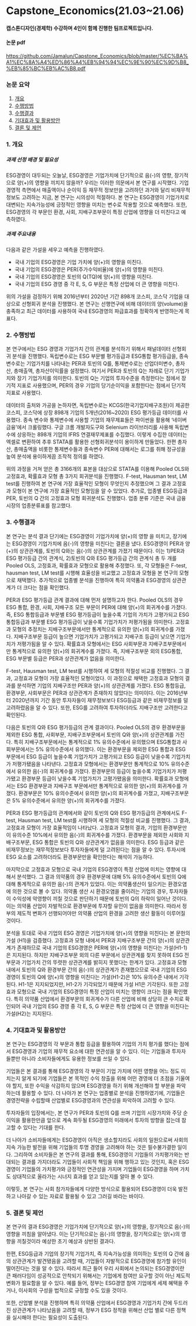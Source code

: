 # Capstone_Economics(21.03~21.06)

#### 캡스톤디자인(경제학) 수강하며 4인이 함께 진행한 팀프로젝트입니다.

#### 논문 pdf
https://github.com/Jamalun/Capstone_Economics/blob/master/%EC%BA%A1%EC%8A%A4%ED%86%A4%EB%94%94%EC%9E%90%EC%9D%B8_%EB%85%BC%EB%AC%B8.pdf 

### 논문 요약
1. [개요](#1.-개요)
2. [수행방법](#2.-수행방법)
3. [수행결과](#3.-수행결과)
4. [기대효과 및 활용방안](#4.-기대효과-및-활용방안)
5. [결론 및 제언](#5.-결론-및-제언)


### 1. 개요 
##### 과제 선정 배경 및 필요성
ESG경영이 대두되는 오늘날, ESG경영은 기업가치에 단기적으로 음(-)의 영향, 장기적으로 양(+)의 영향을 끼치지 않을까? 우리는 이러한 의문에서 본 연구를 시작했다. 기업경영적 측면에서 매출액이나 순이익 등 재무적 정보만을 고려하던 과거와 달리 비재무적 정보도 고려하는 지금, 본 연구는 시의성이 적절하다. 본 연구는 ESG경영이 기업가치로 대변되는 지속가능성에 긍정적인 영향을 미치는 변수로 작용할 것으로 예측했다. 또한, ESG경영의 각 부문인 환경, 사회, 지배구조부문이 특정 산업에 영향을 더 미친다고 예측하였다.
##### 과제 주요내용
다음과 같은 가설을 세우고 예측을 진행하였다.
- 국내 기업의 ESG경영은 기업 가치에 양(+)의 영향을 미친다.
- 국내 기업의 ESG경영은 PER(주가수익비율)에 양(+)의 영향을 미친다.
- 국내 기업의 ESG경영은 토빈의 Q(TQ)에 양(+)의 영향을 미친다.
- 국내 기업의 ESG 경영 중 각 E, S, G 부문은 특정 산업에 더 큰 영향을 미친다.

위의 가설을 검정하기 위해 2016년부터 2020년 기간 898개 코스피, 코스닥 기업을 대상으로 선형회귀 분석을 진행했다. 본 연구는 선행연구에 비해 데이터의 양(volume)을 충족하고 최근 데이터를 사용하여 국내  ESG경영의 파급효과를 정확하게 반영하는게 목표다.  

### 2. 수행방법
본 연구에서는 ESG 경영과 기업가치 간의 관계를 분석하기 위해서 패널데이터 선형회귀 분석을 진행했다. 독립변수로는 ESG 부문별 평가등급과 ESG통합 평가등급을, 종속변수로는 기업가치를 나타내는 PER과 토빈의 Q를, 통제변수로는 산업더미변수, 총자산, 총매출액, 총자산이익률을 설정했다. 여기서 PER과 토빈의 Q는 차례로 단기 기업가치와 장기 기업가치를 의미한다. 토빈의 Q는 기업의 투자수준을 측정한다는 점에서 장기적 지표로 사용했으며, PER의 경우 기업의 당기순이익을 포함한다는 점에서 단기적 지표로 사용했다.   

데이터의 출처와 가공을 논하자면, 독립변수로는 KCGS(한국기업지배구조원)이 제공한 코스피, 코스닥에 상장 898개 기업의 5개년(2016~2020) ESG 평가등급 데이터를 사용했다. 종속 변수와 통제변수에 사용할 기업의 재무제표들은 파이썬을 활용해 ‘네이버 금융’에서 크롤링했다. 구글 크롬 개발자도구와 Selenium 라이브러리를 사용해 독립변수에 상응하는 898개 기업의 IFRS 연결재무제표를 수집했다. 이렇게 수집한 데이터는 엑셀로 변환하여 추후 STATA를 활용한 선형회귀분석이 용이하게 만들었다. 한편 총자산, 총매출액을 비롯한 통제변수들과 종속변수 PER에 대해서는 로그를 취해 정규성을 높여 분석에 용이하게끔 조작적 정의를 하였다.       

위의 과정을 거쳐 얻은 총 3166개의 표본을 대상으로 STATA를 이용해 Pooled OLS와 고정효과, 확률효과 모형 총 3가지 회귀분석을 진행했다. F-test, Hausman test, LM test를 진행하여 본 연구에 가장 효율적인 모형이 무엇인지 추정했으며 그 결과 고정효과 모형이 본 연구에 가장 효율적인 모형임을 알 수 있었다. 추가로, 업종별 ESG등급과 PER, 토빈의 Q 간의 고정효과 모형 회귀분석도 진행했다. 업종 분류 기준은 국내 금융시장의 업종분류표를 참고했다.

### 3. 수행결과
본 연구는 분석 결과  단기에는 ESG경영이 기업가치에 양(+)의 영향 을 미치고, 장기에는 ESG경영이 기업가치에 음(-)의 영향을 미친다는 결론을 냈다. ESG경영이 PER과 양(+)의 상관관계를, 토빈의 Q와는 음(-)의 상관관계를 가졌기 때문이다. 이는 1)PER과 ESG 평가등급 간의 관계식, 2)토빈의 Q와 ESG 평가등급 간의 관계식 총 두 개를 Pooled OLS, 고정효과, 확률효과 모형으로 활용해 추정했다. 또, 각 모형들은 F-test, hausman test, LM test를 시행해 효율성을 비교했고 고정효과 모형을 본 연구의 모형으로 채택했다. 추가적으로 업종별 분석을 진행하여 특히 의약품과 ESG경영의 상관관계가 더 크다는 점을 확인했다.

PER과 ESG 평가등급 관계 결과에 대해 먼저 설명하고자 한다. Pooled OLS의 경우 ESG 통합, 환경, 사회, 지배구조 모든 부문이 PER에 대해 양(+)의 회귀계수를 가졌다. 즉, ESG 통합등급과 부문별 ESG 평가등급이 높을수록 기업의 가치가 고평가되고 ESG 통합등급과 부문별  ESG 평가등급이 낮을수록 기업가치가 저평가됨을 의미한다. 고정효과 모형의 추정치는 지배구조부문에서만 통계적으로 유의한 양(+)의 회귀계수를 가졌다. 지배구조부문 등급이 높으면 기업가치가 고평가되고 지배구조 등급이 낮으면 기업가치가 저평가됨을 알 수 있다. 확률효과 모형에서는 ESG 사회부문과 지배구조부문에서만 통계적으로 유의한 양(+)의 회귀계수를 가졌다. 즉, 지배구조부문 외의 ESG통합, ESG 부문별 등급은 PER과 상관관계가 없음을 의미한다. 

F-test, Hausman test, LM test를 시행하여 세 모형의 적절성 비교를 진행했다. 그 결과, 고정효과 모형이 가장 효율적인 모형이었다. 이 과정으로 채택한 고정효과 모형의 결과를 분석하면 기업의 지배구조만 PER과 양(+)의 상관관계를 가졌다. ESG 통합등급, 환경부문, 사회부문은 PER과 상관관계가 존재하지 않았다는 의미이다. 이는 2016년부터 2020년까지 기간 동안 투자자들이 재무정보보다 ESG등급과 같은 비재무정보를 덜 고려하렸음을 알 수 있다. 또한, ESG를 고려하여 투자하더라도 지배구조만 고려한다고 확인된다.

다음은 토빈의 Q와 ESG 평가등급의 관계 결과이다. Pooled OLS의 경우 환경부문을 제외한 ESG 통합, 사회부문, 지배구조부문에서 토빈의 Q와 양(+)의 상관관계를 가진다. 특히 지배구조부문에서는 통계적으로 1% 유의수준에서 유의했으며 ESG통합과 사회부문에서는 5% 유의수준에서 유의했다. 이는 환경부문을 제외한 ESG 통합과 ESG 부문에서 ESG 등급이 높을수록 기업가치가 고평가되고 ESG 등급이 낮을수록 기업가치가 저평가됐음을 나타낸다. 고정효과 모형에서는 환경부문만 통계적으로 10% 유의수준에서 유의한 음(-)의 회귀계수를 가졌다. 환경부문의 등급이 높을수록 기업가치가 저평가됐고 환경부문 등급이 낮을수록 기업가치가 고평가됐음을 의미한다. 확률효과 모형에서는 ESG 환경부문과 지배구조 부문에서만 통계적으로 유의한 양(+)의 회귀계수를 가졌다. 환경부문은 10% 유의수준에서 유의한 양(+)의 회귀계수를 가졌고, 지배구조부문은 5% 유의수준에서 유의한 양(+)의 회귀계수를 가졌다.

PER과 ESG 평가등급의 관계에서와 같이 토빈의 Q와 ESG 평가등급의 관계에서도  F-test, Hausman test, LM test를 시행하여 세 모형의 적절성 비교를 진행했다. 그 결과, 고정효과 모형이 가장 효율적임이 나타났다. 고정효과 모형의 결과, 기업의 환경부문만이 유의수준 10%에서 유의한 음(-)의 회귀계수를 가졌다. 환경부문을 제외한 사회와 지배구조부문, ESG 통합은 토빈의 Q와 상관관계가 없음을 의미한다. ESG 등급과 같은 비재무정보는 재무적정보보다 투자자들에게 덜 고려된다는 점을 알 수 있다. 투자시에 ESG 요소를 고려하더라도 환경부문만을 확인한다는 해석이 가능하다.

마지막으로 고정효과 모형으로 국내 기업의 ESG경영이 특정 산업에 미치는 영향에 대해서 분석했다. 그 결과 의약품의 경우 환경부문에 대해 5% 유의수준에서 토빈의 Q에 대해 통계적으로 유의한 음(-)의 관계가 있었다. 이는 의약품생산이 일으키는 환경오염에 의한 것으로 볼 수 있다. 의약품 생산 시 환경오염을 줄이려는  기업의 경우, 투자자들이 수익성에 악영향이 끼칠 것으로 판단하기 때문에 토빈의 Q의 하락이 일어난 것이다. 이는 의약품 산업이 자발적으로 환경부문에 투자할 유인이 없음을 의미한다. 따라서 정부의 제도적 변화가 선행되어야만 의약품 산업의 환경을 고려한 생산 활동이 이루어질 것이다.

분석을 토대로 국내 기업의 ESG 경영은 기업가치에 양(+)의 영향을 미친다는 본 문헌의 가설 (H1)을 검증했다. 고정효과 모형 내에서 PER과 지배구조부문 간의 양(+)의 상관관계가 존재하므로 국내 기업의 ESG경영은 PER에 양(+)의 영향을 미친다는 가설(H1-1)은 지지된다. 하지만 지배구조부문 외의 다른 부문에서 상관관계를 찾지 못하여 ESG 전 부문과 기업가치 간의 뚜렷한 상관관계를 밝히지 못했다는 한계가 있다. 고정효과 모형 내에서 토빈의 Q와 환경부문 간의 음(-)의 상관관계가 존재했으므로 국내 기업의 ESG경영이 토빈의  Q에 양(+)의 영향을 미친다는 가설(H1-2)은 10% 유의수준 내에서 기각된다. H1-1은 지지되었지만, H1-2가 기각되었기 때문에 가설 H1은 기각된다. 또한 고정효과 모형으로 국내 기업의 ESG경영이 특정 산업이 미치는 영향이 크다는 점을 확인했다. 특히 의약품 산업에서 환경부문의 회귀계수가 다른 산업에 비해 상당히 큰 수치로 확인되어 국내 기업의 ESG 경영 중 각 E, S, G 부문은 특정 산업에 더 큰 영향을 미친다는 가설(H2)는 지지된다.

### 4. 기대효과 및 활용방안
본 연구는 ESG경영의 각 부문과 통합 등급을 활용하여 기업의 가치 평가를 했다는 점에서 ESG경영과 기업의 재무적 요소에 대한 연관성을 알 수 있다. 이는 기업들과 투자자들뿐만 아니라 소비자들에게도 유용한 정보를 쓰일 수 있다. 

기업들은 본 결과를 통해 ESG경영의 각 부문이 기업 가치에 어떤 영향을 어느 정도 미치는지 알게 되기에 기업들은 본 목적인 수익 창출을 위해 어떤 경영에 더 초점을 기울여야 할지, 또한  수익을 삭감하지 않으며 ESG경영을 하기 위해 개선해야 할 부분을 파악하는데 활용할 수 있다. 더 나아가 본 연구는 업종별로 분석을 진행하였기에, 기업들은 경영전략을 수립할때 산업별로 ESG경영과의 연관성을 파악하여 고려할 수 있다.

 투자자들의 입장에서는, 본 연구가 PER과 토빈의 Q를 쓰며 기업의 시장가치와 주당 순이익을 활용한만큼 앞으로 계속 화두될 ESG경영의 미래에서 투자의 방향을 잡는데 참고할 수 있다는 기대를 한다. 
 
더 나아가 소비자들에게는 ESG경영이 아직은 생소할지라도 사회의 일원으로써 사회의 지속 가능한 발전을 위해 기업들의 투명 경영을 고려해야 하는 것은 필수불가결한 일이다. 그리하여 소비자들은 본 연구의 결과를 통해, ESG경영이 기업들의 가치평가와는 반대되는 결과를 가지더라도 기업들이 사회적 책임을 위해 행하고 있는 것인지, 혹은 ESG경영이 기업들의 가치평가와 긍정적인 연관성을 가지며 기업들이 ESG경영을 하며 가치도 상대적으로 올라가는 시너지 효과를 얻고 있는지를 알아 볼 수 있다. 

이렇듯, 본 연구는 사회 참가자들에게 다양한 방식으로 활용되어 ESG경영이 더욱 발전하고 나아갈 수 있는 자료로 활용될 수 있고 그러길 바라는 바이다. 

### 5. 결론 및 제언
본 연구의 결과 ESG경영은 기업가치에 단기적으로 양(+)의 영향을, 장기적으로 음(-)의 영향을 끼침을 알아냈다. 이는 단기적으로는 음(-)의 영향을, 장기적으로는 양(+)의 영향을 끼칠것이라 예상한 초기 예상과 상반된 결과다.

 한편, ESG등급과 기업의 장기적 기업가치, 즉 지속가능성을 의미하는 토빈의 Q 간에 음의 상관관계가 발견됐음을 고려할 때, 기업들이 자발적으로 ESG경영에 참가할 유인이 떨어진다는 것을 알 수 있다.  따라서 최근 들어 우리 사회에서 논의되는 ESG경영이란 큰 패러다임이 성공적으로 안착되기 위해서는 기업에게 참여만 요구할 것이 아닌 제도적 변화가 필요함을 알 수 있다. 예를 들어, 정부는 ESG경영 참여 기업에게 세제 혜택을 주거나, 이사회의 구성을 법적으로 규정할 수도 있을 것이다.  
 
  또한, 산업별 분석을 진행하며 특히 의약품 산업에서 ESG경영과 기업가치 간에 두드러진 상관관계가 나타났음을 고려할 때, 정부가 ESG 정착을 위해선 산업 별로 다른 정책을 실시해야 한다는 필요성이 도출된다.
